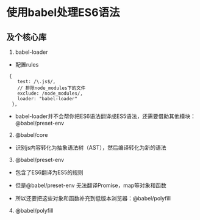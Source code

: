 # 使用babel处理ES6语法

## 及个核心库
1. babel-loader
  - 配置rules
  ```
   {
      test: /\.js$/,
      // 排除node_modules下的文件
      exclude: /node_modules/,
      loader: "babel-loader"
    },
  ```
  
  - babel-loader并不会帮你把ES6语法翻译成ES5语法，还需要借助其他模块：@babel/preset-env
 
 
2. @babel/core
  - 识别js内容转化为抽象语法树（AST），然后编译转化为新的语法
  
  
3. @babel/preset-env 
  - 包含了ES6翻译为ES5的规则
  
  - 但是@babel/preset-env 无法翻译Promise，map等对象和函数
  
  - 所以还要把这些对象和函数补充到低版本浏览器：@babel/polyfill
  
  
4. @babel/polyfill
  
